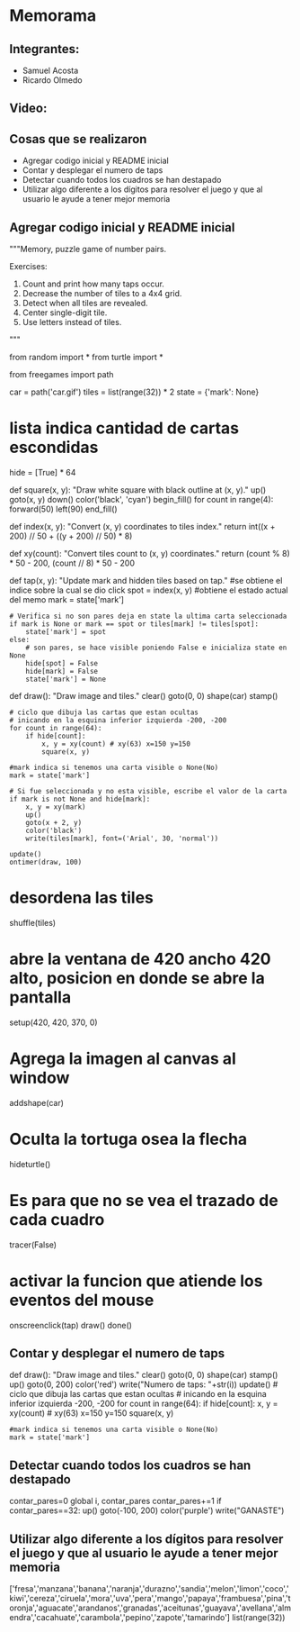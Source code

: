 # Memorama

## Integrantes:
- Samuel Acosta
- Ricardo Olmedo

## Video:


## Cosas que se realizaron
- Agregar codigo inicial y README inicial
- Contar y desplegar el numero de taps
- Detectar cuando todos los cuadros se han destapado
- Utilizar algo diferente a los dígitos para resolver el juego y que al usuario le ayude a tener mejor memoria

## Agregar codigo inicial y README inicial
"""Memory, puzzle game of number pairs.

Exercises:

1. Count and print how many taps occur.
2. Decrease the number of tiles to a 4x4 grid.
3. Detect when all tiles are revealed.
4. Center single-digit tile.
5. Use letters instead of tiles.

"""

from random import *
from turtle import *

from freegames import path

car = path('car.gif')
tiles = list(range(32)) * 2
state = {'mark': None}
# lista indica cantidad de cartas escondidas
hide = [True] * 64


def square(x, y):
    "Draw white square with black outline at (x, y)."
    up()
    goto(x, y)
    down()
    color('black', 'cyan')
    begin_fill()
    for count in range(4):
        forward(50)
        left(90)
    end_fill()


def index(x, y):
    "Convert (x, y) coordinates to tiles index."
    return int((x + 200) // 50 + ((y + 200) // 50) * 8)


def xy(count):
    "Convert tiles count to (x, y) coordinates."
    return (count % 8) * 50 - 200, (count // 8) * 50 - 200


def tap(x, y):
    "Update mark and hidden tiles based on tap."
    #se obtiene el indice sobre la cual se dio click
    spot = index(x, y)
    #obtiene el estado actual del memo
    mark = state['mark']

    # Verifica si no son pares deja en state la ultima carta seleccionada
    if mark is None or mark == spot or tiles[mark] != tiles[spot]:
        state['mark'] = spot
    else:
        # son pares, se hace visible poniendo False e inicializa state en None
        hide[spot] = False
        hide[mark] = False
        state['mark'] = None


def draw():
    "Draw image and tiles."
    clear()
    goto(0, 0)
    shape(car)
    stamp()

    # ciclo que dibuja las cartas que estan ocultas
    # inicando en la esquina inferior izquierda -200, -200
    for count in range(64):
        if hide[count]:
            x, y = xy(count) # xy(63) x=150 y=150
            square(x, y)

    #mark indica si tenemos una carta visible o None(No)
    mark = state['mark']
    
    # Si fue seleccionada y no esta visible, escribe el valor de la carta
    if mark is not None and hide[mark]:
        x, y = xy(mark)
        up()
        goto(x + 2, y)
        color('black')
        write(tiles[mark], font=('Arial', 30, 'normal'))

    update()
    ontimer(draw, 100)

# desordena las tiles
shuffle(tiles)
# abre la ventana de 420 ancho 420 alto, posicion en donde se abre la pantalla
setup(420, 420, 370, 0)
# Agrega la imagen al canvas al window
addshape(car)
# Oculta la tortuga osea la flecha
hideturtle()
# Es para que no se vea el trazado de cada cuadro
tracer(False)
# activar la funcion que atiende los eventos del mouse
onscreenclick(tap)
draw()
done()

## Contar y desplegar el numero de taps
def draw():
    "Draw image and tiles."
    clear()
    goto(0, 0)
    shape(car)
    stamp()
    up()
    goto(0, 200)
    color('red')
    write("Numero de taps: "+str(i))
    update()
    # ciclo que dibuja las cartas que estan ocultas
    # inicando en la esquina inferior izquierda -200, -200
    for count in range(64):
        if hide[count]:
            x, y = xy(count) # xy(63) x=150 y=150
            square(x, y)

    #mark indica si tenemos una carta visible o None(No)
    mark = state['mark']
    
## Detectar cuando todos los cuadros se han destapado
contar_pares=0
global i, contar_pares
contar_pares+=1
if contar_pares==32:
        up()
        goto(-100, 200)
        color('purple')
        write("GANASTE")

## Utilizar algo diferente a los dígitos para resolver el juego y que al usuario le ayude a tener mejor memoria
['fresa','manzana','banana','naranja','durazno','sandia','melon','limon','coco','kiwi','cereza','ciruela','mora','uva','pera','mango','papaya','frambuesa','pina','toronja','aguacate','arandanos','granadas','aceitunas','guayava','avellana','almendra','cacahuate','carambola','pepino','zapote','tamarindo']
list(range(32))

